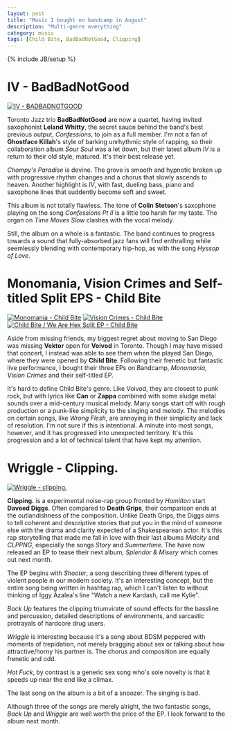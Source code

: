 ```yaml
---
layout: post
title: "Music I bought on bandcamp in August"
description: "Multi-genre everything"
category: music 
tags: [Child Bite, BadBadNotGood, Clipping]
---
```

{% include JB/setup %}

IV - BadBadNotGood
==================
[![IV - BADBADNOTGOOD](https://f4.bcbits.com/img/a2662282282_14.jpg)](https://badbadnotgoodil.bandcamp.com/album/iv)

Toronto Jazz trio **BadBadNotGood** are now a quartet, having invited saxophonist **Leland Whitty**, the secret sauce behind the band's best previous output, *Confessions*, to join as a full member. I'm not a fan of **Ghostface Killah**'s style of barking unrhythmic style of rapping, so their collaboration album *Sour Soul* was a let down, but their latest album *IV* is a return to their old style, matured. It's their best release yet.

*Chompy's Paradise* is devine. The grove is smooth and hypnotic broken up with progressive rhythm changes and a chorus that slowly ascends to heaven. Another highlight is *IV*, with fast, dueling bass, piano and saxophone lines that suddently become soft and sweet.

This album is not totally flawless. The tone of **Colin Stetson**'s saxophone playing on the song *Confessions Pt II* is a little too harsh for my taste. The organ on *Time Moves Slow* clashes with the vocal melody.

Still, the album on a whole is a fantastic. The band continues to progress towards a sound that fully-absorbed jazz fans will find enthralling while seemlessly blending with contemporary hip-hop, as with the song *Hyssop of Love*.


Monomania, Vision Crimes and Self-titled Split EPS - Child Bite
===============================================================

[![Monomania - Child Bite](https://f4.bcbits.com/img/a3596744837_14.jpg)](https://childbite.bandcamp.com/album/monomania)
[![Vision Crimes - Child Bite](https://f4.bcbits.com/img/a1363851554_14.jpg)](https://childbite.bandcamp.com/album/vision-crimes)
[![Child Bite / We Are Hex Split EP - Child Bite](https://f4.bcbits.com/img/a2148450214_14.jpg)](https://childbite.bandcamp.com/album/child-bite-we-are-hex-split-ep)

Aside from missing friends, my biggest regret about moving to San Diego was missing **Vektor** open for **Voivod** in Toronto. Though I may have missed that concert, I instead was able to see them when the played San Diego, where they were opened by **Child Bite**. Following their frenetic but fantastic live performance, I bought their three EPs on Bandcamp, *Monomania*, *Vision Crimes* and their self-titled EP.

It's hard to define Child Bite's genre. Like Voivod, they are closest to punk rock, but with lyrics like **Can** or **Zappa** combined with some sludge metal sounds over a mid-century musical melody. Many songs start off with rough production or a punk-like simplicity to the singing and melody. The melodies on certain songs, like *Wrong Flesh*, are annoying in their simplicity and lack of resolution. I'm not sure if this is intentional. A minute into most songs, however, and it has progressed into unexpected territory. It's this progression and a lot of technical talent that have kept my attention.


Wriggle - Clipping.
===================

[![Wriggle - clipping.](https://f4.bcbits.com/img/a1293675512_14.jpg)](https://clppng.bandcamp.com/album/wriggle)

**Clipping.** is a experimental noise-rap group fronted by *Hamilton* start **Daveed Diggs**. Often compared to **Death Grips**, their comparison ends at the outlandishness of the composition. Unlike Death Grips, the Diggs aims to tell coherent and descriptive stories that put you in the mind of someone else with the drama and clarity expected of a Shakespearean actor. It's this rap storytelling that made me fall in love with their last albums *Midcity* and *CLPPNG*, especially the songs *Story* and *Summertime*. The have now released an EP to tease their next album, *Splendor & Misery* which comes out next month.

The EP begins with *Shooter*, a song describing three different types of violent people in our modern society. It's an interesting concept, but the entire song being written in hashtag rap, which I can't listen to without thinking of Iggy Azalea's line "Watch a new Kardash, call me Kylie".

*Back Up* features the clipping triumvirate of sound effects for the bassline and percussion, detailed descriptions of environments, and sarcastic protrayals of hardcore drug users.

*Wriggle* is interesting because it's a song about BDSM peppered with moments of trepidation, not merely bragging about sex or talking about how attractive/horny his partner is. The chorus and composition are equally frenetic and odd.

*Hot Fuck*, by contrast is a generic sex song who's sole novelty is that it speeds up near the end like a climax.

The last song on the album is a bit of a snoozer. The singing is bad.

Although three of the songs are merely alright, the two fantastic songs, *Back Up* and *Wriggle* are well worth the price of the EP. I look forward to the album next month.


